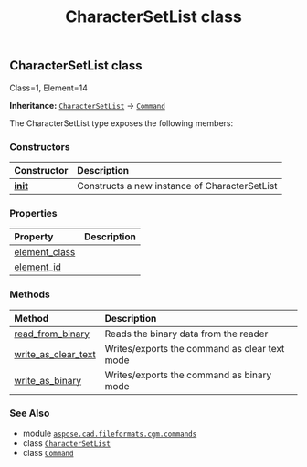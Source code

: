 ﻿---
title: CharacterSetList class
second_title: Aspose.CAD for Python via .NET API References
description: 
type: docs
weight: 280
url: /python-net/aspose.cad.fileformats.cgm.commands/charactersetlist/
is_root: false
---

## CharacterSetList class

Class=1, Element=14



**Inheritance:** [`CharacterSetList`](/cad/python-net/aspose.cad.fileformats.cgm.commands/charactersetlist) → 
[`Command`](/cad/python-net/aspose.cad.fileformats.cgm.commands/command)



The CharacterSetList type exposes the following members:

### Constructors
| Constructor | Description |
| :- | :- |
| [__init__](/cad/python-net/aspose.cad.fileformats.cgm.commands/charactersetlist/__init__/#aspose.cad.fileformats.cgm.CgmFile) | Constructs a new instance of CharacterSetList |


### Properties
| Property | Description |
| :- | :- |
| [element_class](/cad/python-net/aspose.cad.fileformats.cgm.commands/charactersetlist/element_class) |  |
| [element_id](/cad/python-net/aspose.cad.fileformats.cgm.commands/charactersetlist/element_id) |  |


### Methods
| Method | Description |
| :- | :- |
| [read_from_binary](/cad/python-net/aspose.cad.fileformats.cgm.commands/charactersetlist/read_from_binary/#aspose.cad.fileformats.cgm.IBinaryReader) | Reads the binary data from the reader |
| [write_as_clear_text](/cad/python-net/aspose.cad.fileformats.cgm.commands/charactersetlist/write_as_clear_text/#aspose.cad.fileformats.cgm.IClearTextWriter) | Writes/exports the command as clear text mode |
| [write_as_binary](/cad/python-net/aspose.cad.fileformats.cgm.commands/charactersetlist/write_as_binary/#aspose.cad.fileformats.cgm.IBinaryWriter) | Writes/exports the command as binary mode |



### See Also
* module [`aspose.cad.fileformats.cgm.commands`](..)
* class [`CharacterSetList`](/cad/python-net/aspose.cad.fileformats.cgm.commands/charactersetlist)
* class [`Command`](/cad/python-net/aspose.cad.fileformats.cgm.commands/command)
